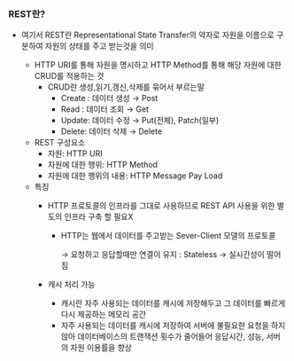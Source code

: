 ### REST란?
    
- 여기서 REST란 Representational State Transfer의 약자로 자원을 이름으로 구분하여 자원의 상태를 주고 받는것을 의미
    
    - HTTP URI를 통해 자원을 명시하고 HTTP Method를 통해 해당 자원에 대한 CRUD를 적용하는 것
        - CRUD란 생성,읽기,갱신,삭제를 묶어서 부르는말
            - Create : 데이터 생성 → Post
            - Read : 데이터 조회 → Get
            - Update: 데이터 수정 → Put(전체), Patch(일부)
            - Delete: 데이터 삭제 → Delete
    - REST 구성요소
        - 자원: HTTP URI
        - 자원에 대한 행위: HTTP Method
        - 자원에 대한 행위의 내용: HTTP Message Pay Load
    - 특징
        - HTTP 프로토콜의 인프라를 그대로 사용하므로 REST API 사용을 위한 별도의 인프라 구축 할 필요X
            - HTTP는 웹에서 데이터를 주고받는 Sever-Client 모델의 프로토콜
                
                → 요청하고 응답할때만 연결이 유지 : Stateless → 실시간성이 떨어짐 
                
        - 캐시 처리 가능
            - 캐시란 자주 사용되는 데이터를 캐시에 저장해두고 그 데이터를 빠르게 다시 제공하는 메모리 공간
            - 자주 사용되는 데이터를 캐시에 저장하여 서버에 불필요한 요청을 하지않아 데이터베이스의 트랜잭션 횟수가 줄어들어 응답시간, 성능, 서버의 자원 이용률을 향상